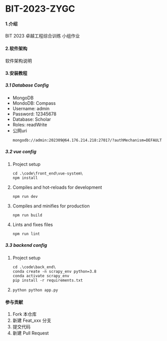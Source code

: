 # BIT-2023-ZYGC

#### 1.介绍
BIT 2023 卓越工程综合训练 小组作业

#### 2.软件架构
软件架构说明


#### 3.安装教程

##### 3.1 Database Config

- MongoDB
- MondoDB: Compass
- Username: admin
- Password: 12345678
- Database: Scholar
- Roles: readWrite
- 公网uri
  ```
  mongodb://admin:202309@64.176.214.218:27017/?authMechanism=DEFAULT
  ```

##### 3.2 vue config

1.  Project setup
    ```
    cd .\code\front_end\vue-system\
    npm install
    ```

2.  Compiles and hot-reloads for development
    ```
    npm run dev
    ```
3.  Compiles and minifies for production
    ```
    npm run build
    ```
4.  Lints and fixes files
    ```
    npm run lint
    ```

##### 3.3 backend config

1.  Project setup
    ```
    cd .\code\back_end\
    conda create -n scrapy_env python=3.8
    conda activate scrapy_env
    pip install -r requirements.txt
    ```

2.  
    ```
    python python app.py
    ```

#### 参与贡献

1.  Fork 本仓库
2.  新建 Feat_xxx 分支
3.  提交代码
4.  新建 Pull Request


